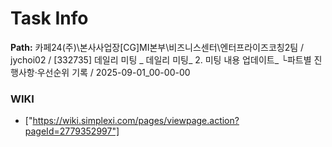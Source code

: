 # Task Info

**Path:** 카페24(주)\본사사업장\[CG]MI본부\비즈니스센터\엔터프라이즈코칭2팀 / jychoi02 / [332735] 데일리 미팅 _ 데일리 미팅_ 2. 미팅 내용 업데이트_ └파트별 진행사항·우선순위 기록 / 2025-09-01_00-00-00

### WIKI
- ["https://wiki.simplexi.com/pages/viewpage.action?pageId=2779352997"]

